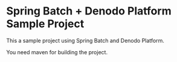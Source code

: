 # Spring Batch + Denodo Platform Sample Project

This a sample project using Spring Batch and Denodo Platform.

You need maven for building the project.